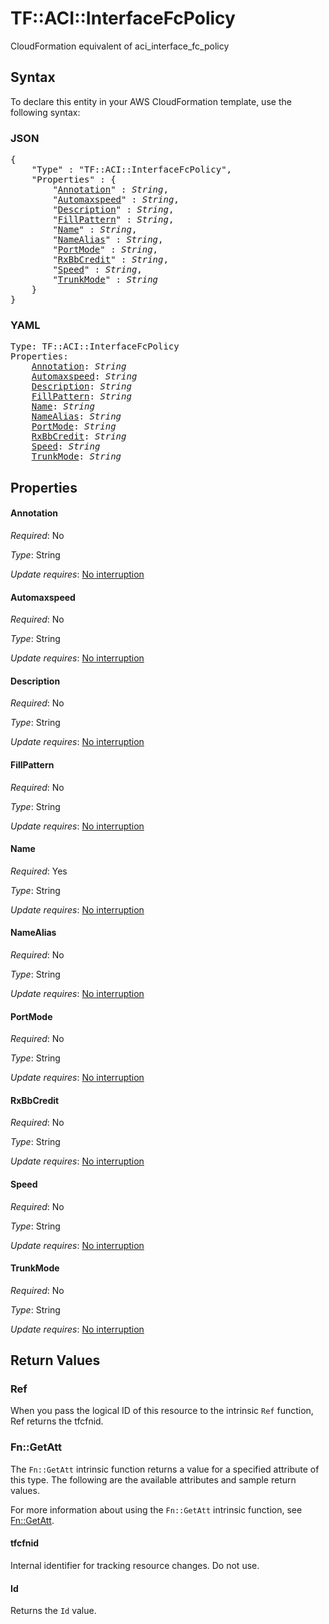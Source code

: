 # TF::ACI::InterfaceFcPolicy

CloudFormation equivalent of aci_interface_fc_policy

## Syntax

To declare this entity in your AWS CloudFormation template, use the following syntax:

### JSON

<pre>
{
    "Type" : "TF::ACI::InterfaceFcPolicy",
    "Properties" : {
        "<a href="#annotation" title="Annotation">Annotation</a>" : <i>String</i>,
        "<a href="#automaxspeed" title="Automaxspeed">Automaxspeed</a>" : <i>String</i>,
        "<a href="#description" title="Description">Description</a>" : <i>String</i>,
        "<a href="#fillpattern" title="FillPattern">FillPattern</a>" : <i>String</i>,
        "<a href="#name" title="Name">Name</a>" : <i>String</i>,
        "<a href="#namealias" title="NameAlias">NameAlias</a>" : <i>String</i>,
        "<a href="#portmode" title="PortMode">PortMode</a>" : <i>String</i>,
        "<a href="#rxbbcredit" title="RxBbCredit">RxBbCredit</a>" : <i>String</i>,
        "<a href="#speed" title="Speed">Speed</a>" : <i>String</i>,
        "<a href="#trunkmode" title="TrunkMode">TrunkMode</a>" : <i>String</i>
    }
}
</pre>

### YAML

<pre>
Type: TF::ACI::InterfaceFcPolicy
Properties:
    <a href="#annotation" title="Annotation">Annotation</a>: <i>String</i>
    <a href="#automaxspeed" title="Automaxspeed">Automaxspeed</a>: <i>String</i>
    <a href="#description" title="Description">Description</a>: <i>String</i>
    <a href="#fillpattern" title="FillPattern">FillPattern</a>: <i>String</i>
    <a href="#name" title="Name">Name</a>: <i>String</i>
    <a href="#namealias" title="NameAlias">NameAlias</a>: <i>String</i>
    <a href="#portmode" title="PortMode">PortMode</a>: <i>String</i>
    <a href="#rxbbcredit" title="RxBbCredit">RxBbCredit</a>: <i>String</i>
    <a href="#speed" title="Speed">Speed</a>: <i>String</i>
    <a href="#trunkmode" title="TrunkMode">TrunkMode</a>: <i>String</i>
</pre>

## Properties

#### Annotation

_Required_: No

_Type_: String

_Update requires_: [No interruption](https://docs.aws.amazon.com/AWSCloudFormation/latest/UserGuide/using-cfn-updating-stacks-update-behaviors.html#update-no-interrupt)

#### Automaxspeed

_Required_: No

_Type_: String

_Update requires_: [No interruption](https://docs.aws.amazon.com/AWSCloudFormation/latest/UserGuide/using-cfn-updating-stacks-update-behaviors.html#update-no-interrupt)

#### Description

_Required_: No

_Type_: String

_Update requires_: [No interruption](https://docs.aws.amazon.com/AWSCloudFormation/latest/UserGuide/using-cfn-updating-stacks-update-behaviors.html#update-no-interrupt)

#### FillPattern

_Required_: No

_Type_: String

_Update requires_: [No interruption](https://docs.aws.amazon.com/AWSCloudFormation/latest/UserGuide/using-cfn-updating-stacks-update-behaviors.html#update-no-interrupt)

#### Name

_Required_: Yes

_Type_: String

_Update requires_: [No interruption](https://docs.aws.amazon.com/AWSCloudFormation/latest/UserGuide/using-cfn-updating-stacks-update-behaviors.html#update-no-interrupt)

#### NameAlias

_Required_: No

_Type_: String

_Update requires_: [No interruption](https://docs.aws.amazon.com/AWSCloudFormation/latest/UserGuide/using-cfn-updating-stacks-update-behaviors.html#update-no-interrupt)

#### PortMode

_Required_: No

_Type_: String

_Update requires_: [No interruption](https://docs.aws.amazon.com/AWSCloudFormation/latest/UserGuide/using-cfn-updating-stacks-update-behaviors.html#update-no-interrupt)

#### RxBbCredit

_Required_: No

_Type_: String

_Update requires_: [No interruption](https://docs.aws.amazon.com/AWSCloudFormation/latest/UserGuide/using-cfn-updating-stacks-update-behaviors.html#update-no-interrupt)

#### Speed

_Required_: No

_Type_: String

_Update requires_: [No interruption](https://docs.aws.amazon.com/AWSCloudFormation/latest/UserGuide/using-cfn-updating-stacks-update-behaviors.html#update-no-interrupt)

#### TrunkMode

_Required_: No

_Type_: String

_Update requires_: [No interruption](https://docs.aws.amazon.com/AWSCloudFormation/latest/UserGuide/using-cfn-updating-stacks-update-behaviors.html#update-no-interrupt)

## Return Values

### Ref

When you pass the logical ID of this resource to the intrinsic `Ref` function, Ref returns the tfcfnid.

### Fn::GetAtt

The `Fn::GetAtt` intrinsic function returns a value for a specified attribute of this type. The following are the available attributes and sample return values.

For more information about using the `Fn::GetAtt` intrinsic function, see [Fn::GetAtt](https://docs.aws.amazon.com/AWSCloudFormation/latest/UserGuide/intrinsic-function-reference-getatt.html).

#### tfcfnid

Internal identifier for tracking resource changes. Do not use.

#### Id

Returns the <code>Id</code> value.

